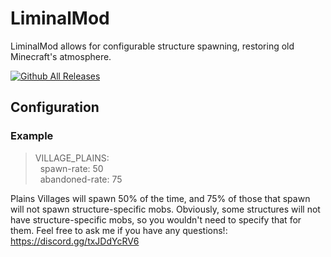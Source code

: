 # LiminalMod
LiminalMod allows for configurable structure spawning, restoring old Minecraft's atmosphere.

[![Github All Releases](https://img.shields.io/github/downloads/lichenaut/LiminalMod/total.svg)]()

## Configuration

### Example

>VILLAGE_PLAINS: <br>
&nbsp;&nbsp;spawn-rate: 50 <br>
&nbsp;&nbsp;abandoned-rate: 75 <br>

Plains Villages will spawn 50% of the time, and 75% of those that spawn will not spawn structure-specific mobs.
Obviously, some structures will not have structure-specific mobs, so you wouldn't need to specify that for them.
Feel free to ask me if you have any questions!: https://discord.gg/txJDdYcRV6


